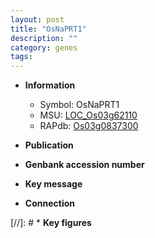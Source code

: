 ```yaml
---
layout: post
title: "OsNaPRT1"
description: ""
category: genes
tags: 
---
```


* **Information**  
    + Symbol: OsNaPRT1  
    + MSU: [LOC_Os03g62110](http://rice.uga.edu/cgi-bin/ORF_infopage.cgi?orf=LOC_Os03g62110)  
    + RAPdb: [Os03g0837300](http://rapdb.dna.affrc.go.jp/viewer/gbrowse_details/irgsp1?name=Os03g0837300)  

* **Publication**  

* **Genbank accession number**  

* **Key message**  

* **Connection**  

[//]: # * **Key figures**  


